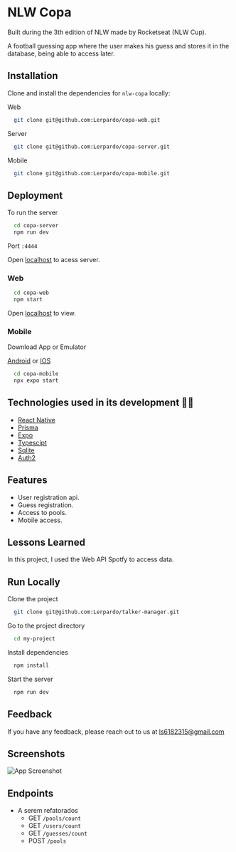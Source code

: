 
# NLW Copa

Built during the 3th edition of NLW made by Rocketseat (NLW Cup).

A football guessing app where the user makes his guess and stores it in the database, being able to access later.
## Installation


Clone and install the dependencies for `nlw-copa` locally:

Web

```bash
  git clone git@github.com:Lerpardo/copa-web.git
```

Server

```bash
  git clone git@github.com:Lerpardo/copa-server.git
```

Mobile

```bash
  git clone git@github.com:Lerpardo/copa-mobile.git
```
## Deployment

To  run the server

```bash
  cd copa-server
  npm run dev
```
Port `:4444`

Open [localhost](http://localhost:4444) to acess server.

### Web

```bash
  cd copa-web
  npm start
```
Open [localhost](http://localhost:3000) to view.

### Mobile
Download App or Emulator

[Android](https://play.google.com/store/apps/details?id=host.exp.exponent&pli=1) or [IOS](https://apps.apple.com/br/app/expo-go/id982107779)

```bash
  cd copa-mobile
  npx expo start
```





## Technologies used in its development 🧑‍💻

- [React Native]()
- [Prisma]()
- [Expo]()
- [Typescipt]()
- [Sqlite]()
- [Auth2]()
## Features

- User registration api.
- Guess registration.
- Access to pools.
- Mobile access.


## Lessons Learned

In this project, I used the Web API Spotfy to access data.

## Run Locally

Clone the project

```bash
  git clone git@github.com:Lerpardo/talker-manager.git
```

Go to the project directory

```bash
  cd my-project
```

Install dependencies

```bash
  npm install
```

Start the server

```bash
  npm run dev
```


## Feedback

If you have any feedback, please reach out to us at ls6182315@gmail.com


## Screenshots

![App Screenshot](https://via.placeholder.com/468x300?text=App+Screenshot+Here)


## Endpoints

- A serem refatorados
  - GET `/pools/count`
  - GET `/users/count` 
  - GET `/guesses/count` 
  - POST `/pools`

